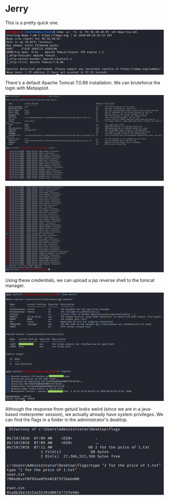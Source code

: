 # Jerry

This is a pretty quick one.

![](screenshots/nmap-tcp.png)

There's a default Apache Tomcat 7.0.88 installation. We can bruteforce the login with Metasploit.

![](screenshots/mgr-login1.png)

![](screenshots/mgr-login2.png)

Using these credentials, we can upload a jsp reverse shell to the tomcat manager.

![](screenshots/mgr-upload.png)

Although the response from getuid looks weird (since we are in a java-based meterpreter session), we actually already have system privileges. We can find the flags in a folder in the administrator's desktop.

![](screenshots/flags.png)